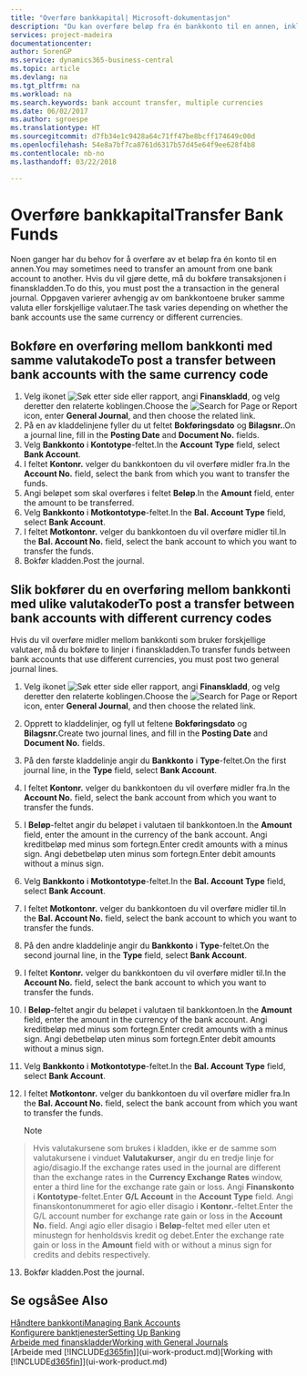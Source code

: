 ```yaml
---
title: "Overføre bankkapital| Microsoft-dokumentasjon"
description: "Du kan overføre beløp fra én bankkonto til en annen, inkludert ulike valutaer, ved å bokføre transaksjonen i finanskladden."
services: project-madeira
documentationcenter: 
author: SorenGP
ms.service: dynamics365-business-central
ms.topic: article
ms.devlang: na
ms.tgt_pltfrm: na
ms.workload: na
ms.search.keywords: bank account transfer, multiple currencies
ms.date: 06/02/2017
ms.author: sgroespe
ms.translationtype: HT
ms.sourcegitcommit: d7fb34e1c9428a64c71ff47be8bcff174649c00d
ms.openlocfilehash: 54e8a7bf7ca8761d6317b57d45e64f9ee628f4b8
ms.contentlocale: nb-no
ms.lasthandoff: 03/22/2018

---
```

# <a name="transfer-bank-funds"></a><span data-ttu-id="787e3-103">Overføre bankkapital</span><span class="sxs-lookup"><span data-stu-id="787e3-103">Transfer Bank Funds</span></span>
<span data-ttu-id="787e3-104">Noen ganger har du behov for å overføre av et beløp fra én konto til en annen.</span><span class="sxs-lookup"><span data-stu-id="787e3-104">You may sometimes need to transfer an amount from one bank account to another.</span></span> <span data-ttu-id="787e3-105">Hvis du vil gjøre dette, må du bokføre transaksjonen i finanskladden.</span><span class="sxs-lookup"><span data-stu-id="787e3-105">To do this, you must post the a transaction in the general journal.</span></span> <span data-ttu-id="787e3-106">Oppgaven varierer avhengig av om bankkontoene bruker samme valuta eller forskjellige valutaer.</span><span class="sxs-lookup"><span data-stu-id="787e3-106">The task varies depending on whether the bank accounts use the same currency or different currencies.</span></span>

## <a name="to-post-a-transfer-between-bank-accounts-with-the-same-currency-code"></a><span data-ttu-id="787e3-107">Bokføre en overføring mellom bankkonti med samme valutakode</span><span class="sxs-lookup"><span data-stu-id="787e3-107">To post a transfer between bank accounts with the same currency code</span></span>
1. <span data-ttu-id="787e3-108">Velg ikonet ![Søk etter side eller rapport](media/ui-search/search_small.png "Søk etter side eller rapport"), angi **Finanskladd**, og velg deretter den relaterte koblingen.</span><span class="sxs-lookup"><span data-stu-id="787e3-108">Choose the ![Search for Page or Report](media/ui-search/search_small.png "Search for Page or Report icon") icon, enter **General Journal**, and then choose the related link.</span></span>
2. <span data-ttu-id="787e3-109">På en av kladdelinjene fyller du ut feltet **Bokføringsdato** og **Bilagsnr.**.</span><span class="sxs-lookup"><span data-stu-id="787e3-109">On a journal line, fill in the **Posting Date** and **Document No.** fields.</span></span>
3. <span data-ttu-id="787e3-110">Velg **Bankkonto** i **Kontotype**-feltet.</span><span class="sxs-lookup"><span data-stu-id="787e3-110">In the **Account Type** field, select **Bank Account**.</span></span>
4. <span data-ttu-id="787e3-111">I feltet **Kontonr.** velger du bankkontoen du vil overføre midler fra.</span><span class="sxs-lookup"><span data-stu-id="787e3-111">In the **Account No.** field, select the bank from which you want to transfer the funds.</span></span>
5. <span data-ttu-id="787e3-112">Angi beløpet som skal overføres i feltet **Beløp**.</span><span class="sxs-lookup"><span data-stu-id="787e3-112">In the **Amount** field, enter the amount to be transferred.</span></span>
6. <span data-ttu-id="787e3-113">Velg **Bankkonto** i **Motkontotype**-feltet.</span><span class="sxs-lookup"><span data-stu-id="787e3-113">In the **Bal. Account Type** field, select **Bank Account**.</span></span>
7. <span data-ttu-id="787e3-114">I feltet **Motkontonr.** velger du bankkontoen du vil overføre midler til.</span><span class="sxs-lookup"><span data-stu-id="787e3-114">In the **Bal. Account No.** field, select the bank account to which you want to transfer the funds.</span></span>
8. <span data-ttu-id="787e3-115">Bokfør kladden.</span><span class="sxs-lookup"><span data-stu-id="787e3-115">Post the journal.</span></span>

## <a name="to-post-a-transfer-between-bank-accounts-with-different-currency-codes"></a><span data-ttu-id="787e3-116">Slik bokfører du en overføring mellom bankkonti med ulike valutakoder</span><span class="sxs-lookup"><span data-stu-id="787e3-116">To post a transfer between bank accounts with different currency codes</span></span>
<span data-ttu-id="787e3-117">Hvis du vil overføre midler mellom bankkonti som bruker forskjellige valutaer, må du bokføre to linjer i finanskladden.</span><span class="sxs-lookup"><span data-stu-id="787e3-117">To transfer funds between bank accounts that use different currencies, you must post two general journal lines.</span></span>

1. <span data-ttu-id="787e3-118">Velg ikonet ![Søk etter side eller rapport](media/ui-search/search_small.png "Søk etter side eller rapport"), angi **Finanskladd**, og velg deretter den relaterte koblingen.</span><span class="sxs-lookup"><span data-stu-id="787e3-118">Choose the ![Search for Page or Report](media/ui-search/search_small.png "Search for Page or Report icon") icon, enter **General Journal**, and then choose the related link.</span></span>
2. <span data-ttu-id="787e3-119">Opprett to kladdelinjer, og fyll ut feltene **Bokføringsdato** og **Bilagsnr.**</span><span class="sxs-lookup"><span data-stu-id="787e3-119">Create two journal lines, and fill in the **Posting Date** and **Document No.** fields.</span></span>
3. <span data-ttu-id="787e3-120">På den første kladdelinje angir du **Bankkonto** i **Type**-feltet.</span><span class="sxs-lookup"><span data-stu-id="787e3-120">On the first journal line, in the **Type** field, select **Bank Account**.</span></span>
4. <span data-ttu-id="787e3-121">I feltet **Kontonr.** velger du bankkontoen du vil overføre midler fra.</span><span class="sxs-lookup"><span data-stu-id="787e3-121">In the **Account No.** field, select the bank account from which you want to transfer the funds.</span></span>
5. <span data-ttu-id="787e3-122">I **Beløp**-feltet angir du beløpet i valutaen til bankkontoen.</span><span class="sxs-lookup"><span data-stu-id="787e3-122">In the **Amount** field, enter the amount in the currency of the bank account.</span></span> <span data-ttu-id="787e3-123">Angi kreditbeløp med minus som fortegn.</span><span class="sxs-lookup"><span data-stu-id="787e3-123">Enter credit amounts with a minus sign.</span></span> <span data-ttu-id="787e3-124">Angi debetbeløp uten minus som fortegn.</span><span class="sxs-lookup"><span data-stu-id="787e3-124">Enter debit amounts without a minus sign.</span></span>
6. <span data-ttu-id="787e3-125">Velg **Bankkonto** i **Motkontotype**-feltet.</span><span class="sxs-lookup"><span data-stu-id="787e3-125">In the **Bal. Account Type** field, select **Bank Account**.</span></span>
7. <span data-ttu-id="787e3-126">I feltet **Motkontonr.** velger du bankkontoen du vil overføre midler til.</span><span class="sxs-lookup"><span data-stu-id="787e3-126">In the **Bal. Account No.** field, select the bank account to which you want to transfer the funds.</span></span>
8. <span data-ttu-id="787e3-127">På den andre kladdelinje angir du **Bankkonto** i **Type**-feltet.</span><span class="sxs-lookup"><span data-stu-id="787e3-127">On the second journal line, in the **Type** field, select **Bank Account**.</span></span>
9. <span data-ttu-id="787e3-128">I feltet **Kontonr.** velger du bankkontoen du vil overføre midler til.</span><span class="sxs-lookup"><span data-stu-id="787e3-128">In the **Account No.** field, select the bank account to which you want to transfer the funds.</span></span>
10. <span data-ttu-id="787e3-129">I **Beløp**-feltet angir du beløpet i valutaen til bankkontoen.</span><span class="sxs-lookup"><span data-stu-id="787e3-129">In the **Amount** field, enter the amount in the currency of the bank account.</span></span> <span data-ttu-id="787e3-130">Angi kreditbeløp med minus som fortegn.</span><span class="sxs-lookup"><span data-stu-id="787e3-130">Enter credit amounts with a minus sign.</span></span> <span data-ttu-id="787e3-131">Angi debetbeløp uten minus som fortegn.</span><span class="sxs-lookup"><span data-stu-id="787e3-131">Enter debit amounts without a minus sign.</span></span>
11. <span data-ttu-id="787e3-132">Velg **Bankkonto** i **Motkontotype**-feltet.</span><span class="sxs-lookup"><span data-stu-id="787e3-132">In the **Bal. Account Type** field, select **Bank Account**.</span></span>  
12. <span data-ttu-id="787e3-133">I feltet **Motkontonr.** velger du bankkontoen du vil overføre midler fra.</span><span class="sxs-lookup"><span data-stu-id="787e3-133">In the **Bal. Account No.** field, select the bank account from which you want to transfer the funds.</span></span>

    > [!NOTE]  
>   <span data-ttu-id="787e3-134">Hvis valutakursene som brukes i kladden, ikke er de samme som valutakursene i vinduet **Valutakurser**, angir du en tredje linje for agio/disagio.</span><span class="sxs-lookup"><span data-stu-id="787e3-134">If the exchange rates used in the journal are different than the exchange rates in the **Currency Exchange Rates** window, enter a third line for the exchange rate gain or loss.</span></span> <span data-ttu-id="787e3-135">Angi **Finanskonto** i **Kontotype**-feltet.</span><span class="sxs-lookup"><span data-stu-id="787e3-135">Enter **G/L Account** in the **Account Type** field.</span></span> <span data-ttu-id="787e3-136">Angi finanskontonummeret for agio eller disagio i **Kontonr.**-feltet.</span><span class="sxs-lookup"><span data-stu-id="787e3-136">Enter the G/L account number for exchange rate gain or loss in the **Account No.** field.</span></span> <span data-ttu-id="787e3-137">Angi agio eller disagio i **Beløp**-feltet med eller uten et minustegn for henholdsvis kredit og debet.</span><span class="sxs-lookup"><span data-stu-id="787e3-137">Enter the exchange rate gain or loss in the **Amount** field with or without a minus sign for credits and debits respectively.</span></span>
13. <span data-ttu-id="787e3-138">Bokfør kladden.</span><span class="sxs-lookup"><span data-stu-id="787e3-138">Post the journal.</span></span>

## <a name="see-also"></a><span data-ttu-id="787e3-139">Se også</span><span class="sxs-lookup"><span data-stu-id="787e3-139">See Also</span></span>
[<span data-ttu-id="787e3-140">Håndtere bankkonti</span><span class="sxs-lookup"><span data-stu-id="787e3-140">Managing Bank Accounts</span></span>](bank-manage-bank-accounts.md)  
[<span data-ttu-id="787e3-141">Konfigurere banktjenester</span><span class="sxs-lookup"><span data-stu-id="787e3-141">Setting Up Banking</span></span>](bank-setup-banking.md)  
[<span data-ttu-id="787e3-142">Arbeide med finanskladder</span><span class="sxs-lookup"><span data-stu-id="787e3-142">Working with General Journals</span></span>](ui-work-general-journals.md)  
<span data-ttu-id="787e3-143">[Arbeide med [!INCLUDE[d365fin](includes/d365fin_md.md)]](ui-work-product.md)</span><span class="sxs-lookup"><span data-stu-id="787e3-143">[Working with [!INCLUDE[d365fin](includes/d365fin_md.md)]](ui-work-product.md)</span></span>

